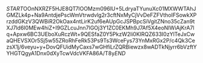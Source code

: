 $START$OOnNXRZF5HJE8QT7lOOMzm096lU+5LdryaTYunuXc01MXWWTAhJGMZLk4p+Na9AntdjePscWmVtrwdvlg2r3cftNxMyCjVvDeFZFVthoIFSowkXPrzddGKzV3QWBiR2OkOax4ntLirK2uf6eAUpGcJSPBpcSiVgitZNno35cZan9tXJ7ld6I0MEw4hiZ+I9GZLcuJnn7lGOj3Y1ZC0EKMh9J7Af5X4eoNIWiAjKrA7lq+Apxw6BC3UEboXuRczWt+9QESfaZ0Y5PkzW2li0KIRQZ633I0zYlTeJxCwaQHEVSXOr5Sj5w55ZRoRhFeRk53Ps9Ts3WceFys73YnMxRGx2P/c4Qk3CezsX1j/6veyu+y+DovQFUidMyCaxs7wGHfiLrZQRBiewzx8wADTkNjyrr6bVzftYYHGTQgyA1Dnx0dXyTcwVdcVKFA86A/T8y$END$